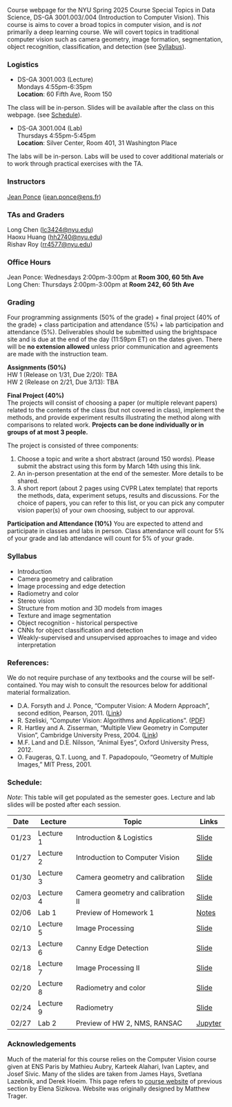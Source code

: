 Course webpage for the NYU Spring 2025 Course Special Topics in Data Science, DS-GA 3001.003/.004 (Introduction to Computer Vision). This course is aims to cover a broad topics in computer vision, and is *not* primarily a deep learning course. We will covert topics in traditional computer vision such as camera geometry, image formation, segmentation, object recognition, classification, and detection (see [Syllabus](#Syllabus)).


### Logistics

* DS-GA 3001.003 (Lecture) \
Mondays 4:55pm-6:35pm  \
**Location**: 60 Fifth Ave, Room 150

The class will be in-person. Slides will be available after the class on this webpage. (see [Schedule](#Schedule)).

* DS-GA 3001.004 (Lab) \
Thursdays 4:55pm-5:45pm \
**Location**: Silver Center, Room 401, 31 Washington Place

The labs will be in-person. Labs will be used to cover additional materials or to work through practical exercises with the TA. 



### Instructors

<a href="https://www.di.ens.fr/~ponce/">Jean Ponce</a> (jean.ponce@ens.fr)

### TAs and Graders
Long Chen (lc3424@nyu.edu)  \
Haoxu Huang (hh2740@nyu.edu)  \
Rishav Roy (rr4577@nyu.edu)

### Office Hours
Jean Ponce: Wednesdays 2:00pm-3:00pm at **Room 300, 60 5th Ave**  \
Long Chen: Thursdays 2:00pm-3:00pm at **Room 242, 60 5th Ave**


### Grading

Four programming assignments (50% of the grade) + final project (40% of the
grade) + class participation and attendance (5%) + lab participation and attendance (5%). Deliverables should be submitted using the brightspace site and is due at the end of the day (11:59pm ET) on the dates given. There will be **no extension allowed** unless prior communication and agreements are made with the instruction team.

**Assignments (50%)** \
HW 1 (Release on 1/31, Due 2/20): TBA \
HW 2 (Release on 2/21, Due 3/13): TBA  

**Final Project (40%)** \
The projects will consist of choosing a paper (or multiple relevant papers) related to the contents of the class (but not covered in class), implement the methods, and provide experiment results illustrating the method along with comparisons to related work. **Projects can be done individually or in groups of at most 3 people.**

The project is consisted of three components:

1. Choose a topic and write a short abstract (around 150 words). Please submit the abstract using this form by March 14th using this link.
2. An in-person presentation at the end of the semester. More details to be shared.
3. A short report (about 2 pages using CVPR Latex template) that reports the methods, data, experiment setups, results and discussions. For the choice of papers, you can refer to this list, or you can pick any computer vision paper(s) of your own choosing, subject to our approval.

**Participation and Attendance (10%)**
You are expected to attend and participate in classes and labs in person. Class attendance will count for 5% of your grade and lab attendance will count for 5% of your grade.


<a name="Syllabus"></a>
### Syllabus 
  * Introduction
  * Camera geometry and calibration
  * Image processing and edge detection
  * Radiometry and color
  * Stereo vision
  * Structure from motion and 3D models from images
  * Texture and image segmentation
  * Object recognition - historical perspective
  * CNNs for object classification and detection
  * Weakly-supervised and unsupervised approaches to image and video interpretation


### References:
We do not require purchase of any textbooks and the course will be self-contained. You may wish to consult the resources below for additional material formalization. 

* D.A. Forsyth and J. Ponce, “Computer Vision: A Modern Approach”, second edition, Pearson, 2011. (<a href="https://www.pearson.com/us/higher-education/program/Forsyth-Computer-Vision-A-Modern-Approach-2nd-Edition/PGM111082.html">Link</a>)
* R. Szeliski, “Computer Vision: Algorithms and Applications”. (<a href="http://szeliski.org/Book/">PDF</a>)
* R. Hartley and A. Zisserman, “Multiple View Geometry in Computer Vision”, Cambridge University Press, 2004. (<a href="https://www.robots.ox.ac.uk/~vgg/hzbook/">Link</a>)
* M.F. Land and D.E. Nilsson, “Animal Eyes”, Oxford University Press, 2012.
* O. Faugeras, Q.T. Luong, and T. Papadopoulo, “Geometry of Multiple Images,” MIT Press, 2001.


<a name="Schedule"></a>
### Schedule:

*Note*: This table will get populated as the semester goes. Lecture and lab slides will be posted after each session.

| Date   | Lecture  | Topic                              | Links |
|--------|---------|-----------------------------------|-------|
| 01/23  | Lecture 1 | Introduction & Logistics | [Slide](https://www.di.ens.fr/~ponce/lect1.pptx) |
| 01/27  | Lecture 2 | Introduction to Computer Vision | [Slide](https://www.di.ens.fr/~ponce/lect2.pptx) |
| 01/30  | Lecture 3 | Camera geometry and calibration | [Slide](https://www.di.ens.fr/~ponce/lect3.pptx) |
| 02/03  | Lecture 4 | Camera geometry and calibration II | [Slide](https://docs.google.com/presentation/d/1rJJDl-FF6vBfNLpssOemIQcRfWEEsrYL/edit?usp=sharing) |
| 02/06  | Lab 1 | Preview of Homework 1 | [Notes](https://drive.google.com/file/d/1VF82msNocS9qiuuPJuHTJD9VhIL9g9Ri/view?usp=sharing) |
| 02/10  | Lecture 5 | Image Processing | [Slide](https://drive.google.com/file/d/1XGB6hrCqC3PrWeDG68B7zxws1wWzLfbd/view?usp=sharing) |
| 02/13  | Lecture 6 | Canny Edge Detection | [Slide](https://docs.google.com/presentation/d/14HmQmWEkC_DEDTyaDF1nig7cKurWkZ2L/edit?usp=sharing) |
| 02/18  | Lecture 7 | Image Processing II | [Slide](https://docs.google.com/presentation/d/1WDq9yJKQ_qjDmkJOZIH91TZ5H5ewSzLS/edit?usp=sharing) |
| 02/20  | Lecture 8 | Radiometry and color | [Slide](https://docs.google.com/presentation/d/1EUgUNxO4SffPanEGIwwNuEemIGt1ZfWC/edit?usp=sharing) |
| 02/24  | Lecture 9 | Radiometry | [Slide](https://docs.google.com/presentation/d/1aVMPI_Cp0YlQMIxKcFO8_WD5YbGpgj_R/edit?usp=sharing) |
| 02/27  | Lab 2 | Preview of HW 2, NMS, RANSAC | [Jupyter](https://drive.google.com/file/d/1xkzOsUD0yxy-HwBVTa4pknqXE2_6b-x3/view?usp=sharing) |


### Acknowledgements
Much of the material for this course relies on the Computer Vision course given at ENS Paris by Mathieu Aubry, Karteek Alahari, Ivan Laptev, and Josef Sivic. Many of the slides are taken from James Hays, Svetlana Lazebnik, and Derek Hoeim. This page refers to <a href="https://esizikova.github.io/introCV-spring2022/">course website</a> of previous section by Elena Sizikova. Website was originally designed by Matthew Trager.